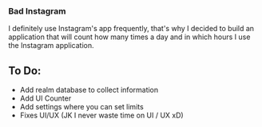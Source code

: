 ### Bad Instagram 

I definitely use Instagram's app frequently, that's why I decided to build an application that will count how many times a day and in which hours I use the Instagram application. 


## To Do:
* Add realm database to collect information 
* Add UI Counter 
* Add settings where you can set limits
* Fixes UI/UX (JK I never waste time on UI / UX xD)

